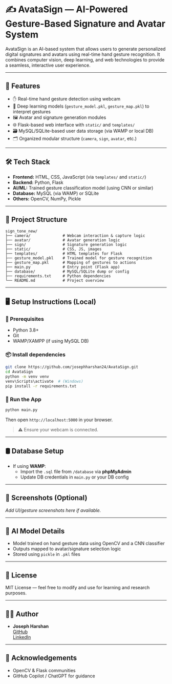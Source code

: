 # ✍️ AvataSign — AI-Powered Gesture-Based Signature and Avatar System

AvataSign is an AI-based system that allows users to generate personalized digital signatures and avatars using real-time hand gesture recognition. It combines computer vision, deep learning, and web technologies to provide a seamless, interactive user experience.

---

## 🚀 Features

- ✋ Real-time hand gesture detection using webcam
- 🧠 Deep learning models (`gesture_model.pkl`, `gesture_map.pkl`) to interpret gestures
- 🖼️ Avatar and signature generation modules
- 🌐 Flask-based web interface with `static/` and `templates/`
- 🗃️ MySQL/SQLite-based user data storage (via WAMP or local DB)
- 🗂️ Organized modular structure (`camera`, `sign`, `avatar`, etc.)

---

## 🛠️ Tech Stack

- **Frontend:** HTML, CSS, JavaScript (via `templates/` and `static/`)
- **Backend:** Python, Flask
- **AI/ML:** Trained gesture classification model (using CNN or similar)
- **Database:** MySQL (via WAMP) or SQLite
- **Others:** OpenCV, NumPy, Pickle

---

## 📂 Project Structure

```
sign_tone_new/
├── camera/              # Webcam interaction & capture logic
├── avatar/              # Avatar generation logic
├── sign/                # Signature generation logic
├── static/              # CSS, JS, images
├── templates/           # HTML templates for Flask
├── gesture_model.pkl    # Trained model for gesture recognition
├── gesture_map.pkl      # Mapping of gestures to actions
├── main.py              # Entry point (Flask app)
├── database/            # MySQL/SQLite dump or config
├── requirements.txt     # Python dependencies
└── README.md            # Project overview
```

---

## 🖥️ Setup Instructions (Local)

### 🔧 Prerequisites
- Python 3.8+
- Git
- WAMP/XAMPP (if using MySQL DB)

### 📦 Install dependencies

```bash
git clone https://github.com/josephharshan24/AvataSign.git
cd AvataSign
python -m venv venv
venv\Scripts\activate  # (Windows)
pip install -r requirements.txt
```

### 🧠 Run the App

```bash
python main.py
```

Then open `http://localhost:5000` in your browser.

> ⚠️ Ensure your webcam is connected.

---

## 🛢️ Database Setup

- If using **WAMP**:
  - Import the `.sql` file from `/database` via **phpMyAdmin**
  - Update DB credentials in `main.py` or your DB config

---

## 📸 Screenshots (Optional)

_Add UI/gesture screenshots here if available._

---

## 🧠 AI Model Details

- Model trained on hand gesture data using OpenCV and a CNN classifier
- Outputs mapped to avatar/signature selection logic
- Stored using `pickle` in `.pkl` files

---

## 📜 License

MIT License — feel free to modify and use for learning and research purposes.

---

## 👨‍💻 Author

- **Joseph Harshan**  
  [GitHub](https://github.com/josephharshan24)  
  [LinkedIn]([https://linkedin.com/in/josephharshan24](https://www.linkedin.com/in/joseph-harshan-88b763248/))

---

## 🙏 Acknowledgements

- OpenCV & Flask communities
- GitHub Copilot / ChatGPT for guidance
